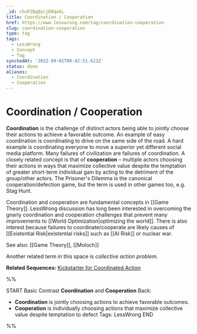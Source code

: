 ```yaml
---
_id: chuP2QqQycjD8qakL
title: Coordination / Cooperation
href: https://www.lesswrong.com/tag/coordination-cooperation
slug: coordination-cooperation
type: tag
tags:
  - LessWrong
  - Concept
  - Tag
synchedAt: '2022-09-01T09:42:51.621Z'
status: done
aliases:
  - Coordination
  - Cooperation
---
```


# Coordination / Cooperation

**Coordination** is the challenge of distinct actors being able to jointly choose their actions to achieve a favorable outcome. An example of easy coordination is coordinating to drive on the same side of the road. A hard example is coordinating everyone to move a superior yet different social media platform. Many failures of civilization are failures of coordination. A closely related concept is that of **cooperation** – multiple actors choosing their actions in ways that maximize collective value despite the temptation of greater short-term individual gain by acting to the detriment of the group/other actors. The Prisoner's Dilemma is the canonical cooperation/defection game, but the term is used in other games too, e.g. Stag Hunt.

Coordination and cooperation are fundamental concepts in [[Game Theory]]. LessWrong discussion has long been interested in overcoming the gnarly coordination and cooperation challenges that prevent many improvements to [[World Optimization|optimizing the world]]. There is also interest because failures to coordinate/cooperate are likely causes of [[Existential Risk|existential risks]] such as [[AI Risk]] or nuclear war.

See also: [[Game Theory]], [[Moloch]]

Another related term in this space is *collective action problem.*

**Related Sequences:** [Kickstarter for Coordinated Action](https://www.lesswrong.com/s/vz9Zrj3oBGsttG3Jh)

%%

START
Basic
Contrast **Coordination** and **Cooperation**
Back:
- **Coordination** is jointly choosing actions to achieve favorable outcomes.
- **Cooperation** is individually choosing actions that maximize collective value despite temptation to defect
Tags: LessWrong
END

%%


